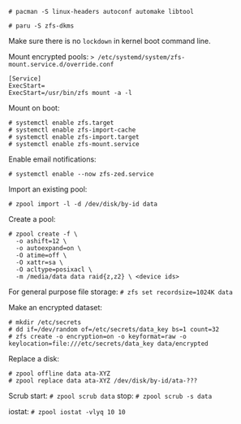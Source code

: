 
`# pacman -S linux-headers autoconf automake libtool`

`# paru -S zfs-dkms`

Make sure there is no `lockdown` in kernel boot command line.

Mount encrypted pools:
`> /etc/systemd/system/zfs-mount.service.d/override.conf`
```
[Service]
ExecStart=
ExecStart=/usr/bin/zfs mount -a -l
```

Mount on boot:
```
# systemctl enable zfs.target
# systemctl enable zfs-import-cache
# systemctl enable zfs-import.target
# systemctl enable zfs-mount.service
```

Enable email notifications:
```
# systemctl enable --now zfs-zed.service
```

Import an existing pool:
```
# zpool import -l -d /dev/disk/by-id data
```

Create a pool:
```
# zpool create -f \
  -o ashift=12 \
  -o autoexpand=on \
  -O atime=off \
  -O xattr=sa \
  -O acltype=posixacl \
  -m /media/data data raid{z,z2} \ <device ids>
```

For general purpose file storage: `# zfs set recordsize=1024K data`

Make an encrypted dataset:
```
# mkdir /etc/secrets
# dd if=/dev/random of=/etc/secrets/data_key bs=1 count=32
# zfs create -o encryption=on -o keyformat=raw -o keylocation=file:///etc/secrets/data_key data/encrypted
```

Replace a disk:
```
# zpool offline data ata-XYZ
# zpool replace data ata-XYZ /dev/disk/by-id/ata-???
```

Scrub
start: `# zpool scrub data`
stop: `# zpool scrub -s data`

iostat: `# zpool iostat -vlyq 10 10`
